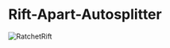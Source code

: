 # Rift-Apart-Autosplitter



![RatchetRift](https://github.com/Syn34/Rift-Apart-Autosplitter/assets/141200060/c0a5728d-ce01-4785-b07e-2c7613780850)
